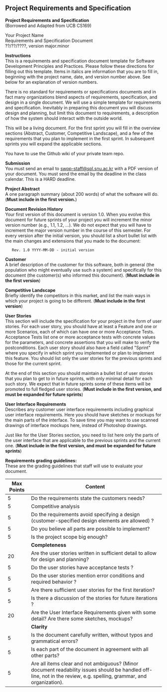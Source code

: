 ## Project Requirements and Specification

**Project Requirements and Specification**<br />
(Borrowed and Adapted from UCB CS169)

Your Project Name<br />
Requirements and Specification Document<br />
??/??/????, version major.minor

**Instructions**<br />
This is a requirements and specification document template for Software Development Principles and Practices. Please follow these directions for filling out this template. Items in italics are information that you are to fill in, beginning with the project name, date, and version number above. See below for an explanation of version numbers.

There is no standard for requirements or specifications documents and in fact many organizations blend aspects of requirements, specification, and design in a single document. We will use a simple template for requirements and specification. Inevitably in preparing this document you will discuss design and planning, but limit this document to requirements, a description of how the system should interact with the outside world.

This will be a living document. For the first sprint you will fill in the overview sections (Abstract, Customer, Competitive Landscape), and a few of the requirements that you plan to implement in the first sprint. In subsequent sprints you will expand the applicable sections.

You have to use the Github wiki of your private team repo.

**Submission**<br />
You must send an email to swpp-staff@spl.snu.ac.kr with a PDF version of your document.
You must send the email by the deadline in the class calendar. This is a HARD deadline.


**Project Abstract**<br />
A one paragraph summary (about 200 words) of what the software will do. (**Must include in the first version.**)

**Document Revision History**<br />
Your first version of this document is version 1.0. When you evolve this document for future sprints of your project you will increment the minor version number (e.g., 1.1, 1.2, ...). We do not expect that you will have to increment the major version number in the course of this semester. For every version after the initial version, you should list a short bullet list with the main changes and extensions that you made to the document:

       Rev. 1.0 YYYY-MM-DD - initial version

**Customer**<br />
A brief description of the customer for this software, both in general (the population who might eventually use such a system) and specifically for this document (the customer(s) who informed this document).  (**Must include in the first version**)


**Competitive Landscape**<br />
Briefly identify the competitors in this market, and list the main ways in which your project is going to be different.
(**Must include in the first version**)

**User Stories**<br />
This section will include the specification for your project in the form of user stories. For each user story, you should have at least a Feature and one or more Scenarios, each of which can have one or more Acceptance Tests. Acceptance Tests list one or more acceptance tests with concrete values for the parameters, and concrete assertions that you will make to verify the postconditions. Each user story should also have a field called "Sprint" where you specify in which sprint you implemented or plan to implement this feature.
You should list only the user stories for the previous sprints and those for the current sprint.

At the end of this section you should maintain a bullet list of user stories that you plan to get to in future sprints, with only minimal detail for each such story. We expect that in future sprints some of these items will be promoted to full fledged user stories.
(**Must include in the first version, and must be expanded for future sprints**)

**User Interface Requirements**<br />
Describes any customer user interface requirements including graphical user interface requirements. Here you should have sketches or mockups for the main parts of the interface. To save time you may want to use scanned drawings of interface mockups here, instead of Photoshop drawings.

Just like for the User Stories section, you need to list here only the parts of the user interface that are applicable to the previous sprints and the current one.
(**Must include in the first version, and must be expanded for future sprints**)


**Requirements grading guidelines:**<br />
These are the grading guidelines that staff will use to evaluate your document.


| Max Points | Content |
|------------|---------|
| 5 | Do the requirements state the customers needs? |
| 5 | Competitive analysis |
| 5 | Do the requirements avoid specifying a design (customer-specified design elements are allowed) ? |
| 5 | Do you believe all parts are possible to implement? |
| 5 | Is the project scope big enough? |
|   | **Completeness** |
| 20| Are the user stories written in sufficient detail to allow for design and planning? |
| 5 | Do the user stories have acceptance tests ? |
| 5 | Do the user stories mention error conditions and required behavior ? |
| 5 | Are there sufficient user stories for the first iteration? |
| 5 | Is there a discussion of the stories for future iterations ? |
| 20 | Are the User Interface Requirements given with some detail? Are there some sketches, mockups?|
| | **Clarity** |
| 5 | Is the document carefully written, without typos and grammatical errors? |
| 5 | Is each part of the document in agreement with all other parts? |
| 5 | Are all items clear and not ambiguous? (Minor document readability issues should be handled off-line, not in the review, e.g. spelling, grammar, and organization).|

